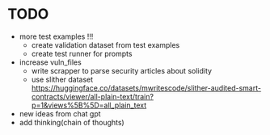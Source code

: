 # TODO
- more test examples !!!
    - create validation dataset from test examples
    - create test runner for prompts
- increase vuln_files
    - write scrapper to parse security articles about solidity
    - use slither dataset https://huggingface.co/datasets/mwritescode/slither-audited-smart-contracts/viewer/all-plain-text/train?p=1&views%5B%5D=all_plain_text
- new ideas from chat gpt
- add thinking(chain of thoughts)